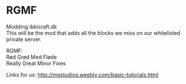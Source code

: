 RGMF
=========

Modding ibkicraft.dk<br>
This will be the mod that adds all the blocks we miss on our whitelisted private server.

RGMF:<br>
Rød Grød Med Fløde <br>
Really Great Minor Fixes

Links for us:
http://mgstudios.weebly.com/basic-tutorials.html